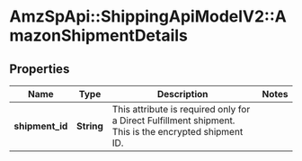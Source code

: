# AmzSpApi::ShippingApiModelV2::AmazonShipmentDetails

## Properties
Name | Type | Description | Notes
------------ | ------------- | ------------- | -------------
**shipment_id** | **String** | This attribute is required only for a Direct Fulfillment shipment. This is the encrypted shipment ID. | 

